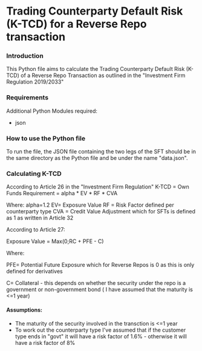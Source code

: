 # Trading Counterparty Default Risk (K-TCD) for a Reverse Repo transaction
### **Introduction**

This Python file aims to calculate the Trading Counterparty Default Risk (K-TCD) of a Reverse Repo Transaction as outlined in the "Investment Firm Regulation 2019/2033"
### **Requirements**

Additional Python Modules required:
- json

### **How to use the Python file**

To run the file, the JSON file containing the two legs of the SFT should be in the same directory as the Python file and be under the name "data.json".

### **Calculating K-TCD**

According to Article 26 in the "Investment Firm Regulation"
K-TCD = Own Funds Requirement = alpha * EV * RF * CVA

Where:
alpha=1.2
EV= Exposure Value
RF = Risk Factor defined per counterparty type
CVA = Credit Value Adjustment which for SFTs is defined as 1 as written in Article 32

According to Article 27:

Exposure Value = Max(0;RC + PFE - C)

Where: 

PFE= Potential Future Exposure which for Reverse Repos is 0 as this is only defined for derivatives

C= Collateral - this depends on whether the security under the repo is a government or non-government bond ( I have assumed that the maturity is <=1 year)

#### Assumptions:

- The maturity of the security involved in the transction is <=1 year
- To work out the counterparty type I've assumed that if the customer type ends in "govt" it will have a risk factor of 1.6% - otherwise it will have a risk factor of 8%

